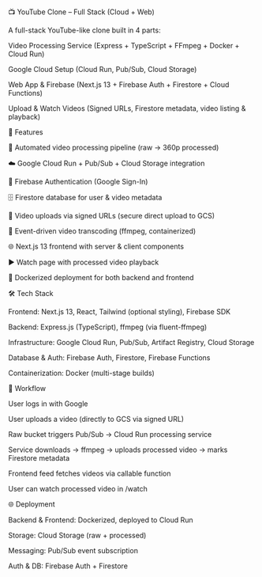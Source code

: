 📺 YouTube Clone – Full Stack (Cloud + Web)

A full-stack YouTube-like clone built in 4 parts:

Video Processing Service (Express + TypeScript + FFmpeg + Docker + Cloud Run)

Google Cloud Setup (Cloud Run, Pub/Sub, Cloud Storage)

Web App & Firebase (Next.js 13 + Firebase Auth + Firestore + Cloud Functions)

Upload & Watch Videos (Signed URLs, Firestore metadata, video listing & playback)



🚀 Features

🔄 Automated video processing pipeline (raw → 360p processed)

☁️ Google Cloud Run + Pub/Sub + Cloud Storage integration

🔑 Firebase Authentication (Google Sign-In)

🗄️ Firestore database for user & video metadata

🎥 Video uploads via signed URLs (secure direct upload to GCS)

📡 Event-driven video transcoding (ffmpeg, containerized)

🌐 Next.js 13 frontend with server & client components

▶️ Watch page with processed video playback

🐳 Dockerized deployment for both backend and frontend



🛠️ Tech Stack

Frontend: Next.js 13, React, Tailwind (optional styling), Firebase SDK

Backend: Express.js (TypeScript), ffmpeg (via fluent-ffmpeg)

Infrastructure: Google Cloud Run, Pub/Sub, Artifact Registry, Cloud Storage

Database & Auth: Firebase Auth, Firestore, Firebase Functions

Containerization: Docker (multi-stage builds)



🧪 Workflow

User logs in with Google

User uploads a video (directly to GCS via signed URL)

Raw bucket triggers Pub/Sub → Cloud Run processing service

Service downloads → ffmpeg → uploads processed video → marks Firestore metadata

Frontend feed fetches videos via callable function

User can watch processed video in /watch



🌐 Deployment

Backend & Frontend: Dockerized, deployed to Cloud Run

Storage: Cloud Storage (raw + processed)

Messaging: Pub/Sub event subscription

Auth & DB: Firebase Auth + Firestore

